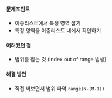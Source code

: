 #### 문제포인트 
- 이중리스트에서 특정 영역 잡기
- 특정 영역을 이중리스트 내에서 확인하기

#### 어려웠던 점
- 범위를 잡는 것 (index out of range 발생)

#### 해결 방안
- 직접 써보면서 범위 파악 `range(N-(M-1))`